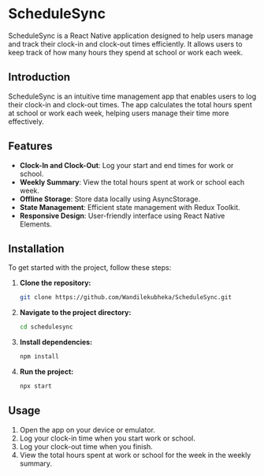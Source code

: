 # ScheduleSync

ScheduleSync is a React Native application designed to help users manage and track their clock-in and clock-out times efficiently. It allows users to keep track of how many hours they spend at school or work each week.


## Introduction

ScheduleSync is an intuitive time management app that enables users to log their clock-in and clock-out times. The app calculates the total hours spent at school or work each week, helping users manage their time more effectively.

## Features

- **Clock-In and Clock-Out**: Log your start and end times for work or school.
- **Weekly Summary**: View the total hours spent at work or school each week.
- **Offline Storage**: Store data locally using AsyncStorage.
- **State Management**: Efficient state management with Redux Toolkit.
- **Responsive Design**: User-friendly interface using React Native Elements.

## Installation

To get started with the project, follow these steps:

1. **Clone the repository:**
   ```bash
   git clone https://github.com/Wandilekubheka/ScheduleSync.git
   ```

2. **Navigate to the project directory:**
   ```bash
   cd schedulesync
   ```

3. **Install dependencies:**
   ```bash
   npm install
   ```

4. **Run the project:**
   ```bash
   npx start
   ```

## Usage

1. Open the app on your device or emulator.
2. Log your clock-in time when you start work or school.
3. Log your clock-out time when you finish.
4. View the total hours spent at work or school for the week in the weekly summary.

